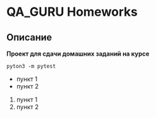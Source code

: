 # QA_GURU Homeworks

## Описание
**Проект для сдачи домашних заданий на курсе**

``` pyton
pyton3 -m pytest
```

- пункт 1
- пункт 2

1. пункт 1
2. пункт 2